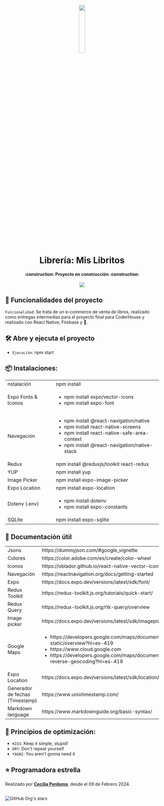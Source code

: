 <p align=center>
    <img 
        src="./assets/MisLibritos.png"
        width="20%"
    >
</p>

<h1 align="center"> Librería: Mis Libritos </h1>

<h4 align="center">
    :construction: Proyecto en construcción :construction:
</h4>

<p align="center">
   <img src="https://img.shields.io/badge/STATUS-EN%20DESAROLLO-green">
</p>

## :hammer: Funcionalidades del proyecto
`Funcionalidad`: Se trata de un e-commerce de venta de libros, realizado como entregas intermedias para el proyecto final para CoderHouse y realizado con React Native, Firebase y 💛.


## 🛠️ Abre y ejecuta el proyecto
- `Ejecución`: npm start

## 📦 Instalaciones: 
<table>
    <tr>
        <td>nstalación</td>
        <td>npm install</td>
    </tr>
    <tr>
        <td>Expo Fonts & Iconos</td>
        <td>
            <ul>
                <li>npm install expo/vector-icons</li>
                <li>npm install expo-font</li>
            </ul>
        </td>
    </tr>
    <tr>
        <td>Navegación</td>
        <td>
            <ul>
                <li>npm install @react-navigation/native</li>
                <li>npm install react-native-screens </li>
                <li>npm install react-native-safe-area-context</li>
                <li>npm install @react-navigation/native-stack</li>
            </ul>
        </td>
    </tr>
    <tr>
        <td>Redux</td>
        <td>npm install @reduxjs/toolkit react-redux</td>
    </tr>
    <tr>
        <td>YUP</td>
        <td>npm install yup</td>
    </tr>
    <tr>
        <td>Image Picker</td>
        <td>npm install expo-image-picker</td>
    </tr>
    <tr>
        <td>Expo Location</td>
        <td>npm install expo-location</td>
    </tr>
    <tr>
        <td>Dotenv (.env)</td>
        <td>
            <ul>
                <li>npm install dotenv</li>
                <li>npm install expo-constants</li>
            </ul>
        </td>
    </tr>
    <tr>
        <td>SQLite</td>
        <td>npm install expo-sqlite</td>
    </tr>
</table>

## 📃 Documentación útil
<table>
    <tr>
        <td>Jsons</td>
        <td>https://dummyjson.com/#google_vignette</td>
    </tr>
    <tr>
        <td>Colores</td>
        <td>https://color.adobe.com/es/create/color-wheel</td>
    </tr>
    <tr>
        <td>Iconos</td>
        <td>https://oblador.github.io/react-native-vector-icons/</td>
    </tr>
    <tr>
        <td>Navegación</td>
        <td>https://reactnavigation.org/docs/getting-started</td>
    </tr>
    <tr>
        <td>Expo</td>
        <td>https://docs.expo.dev/versions/latest/sdk/font/</td>
    </tr>
    <tr>
        <td>Redux Toolkit</td>
        <td>https://redux-toolkit.js.org/tutorials/quick-start/</td>
    </tr>
     <tr>
        <td>Redux Query</td>
        <td>https://redux-toolkit.js.org/rtk-query/overview</td>
    </tr>
    <tr>
        <td>Image picker</td>
        <td>https://docs.expo.dev/versions/latest/sdk/imagepicker/</td>
    </tr>
    <tr>
        <td>Google Maps</td>
        <td>
            <ul>
                <li>https://developers.google.com/maps/documentation/maps-static/overview?hl=es-419</li>
                <li>https://www.cloud.google.com</li>
                <li>https://developers.google.com/maps/documentation/geocoding/requests-reverse-geocoding?hl=es-419</li>
            </ul>
        </td>
    </tr>
    <tr>
        <td>Expo Location</td>
        <td>https://docs.expo.dev/versions/latest/sdk/location/</td>
    </tr>
    <tr>
        <td>Generador de fechas (Timestamp)</td>
        <td>https://www.unixtimestamp.com/</td>
    </tr>
    <tr>
        <td>Markdown language</td>
        <td>https://www.markdownguide.org/basic-syntax/</td>
    </tr> 
</table>

## 📱 Principios de optimización: 
- `KISS`: Keep it simple, stupid!
- `DRY`: Don't repeat yourself 
- `YAGNI`: You aren't gonna need it

## ⭐ Programadora estrella
Realizado por <a href="https://www.linkedin.com/in/cecilia-perdomo/">**Cecilia Perdomo**</a>, desde el 09 de Febrero 2024. 

##
![GitHub Org's stars](https://img.shields.io/github/stars/camilafernanda?style=social)